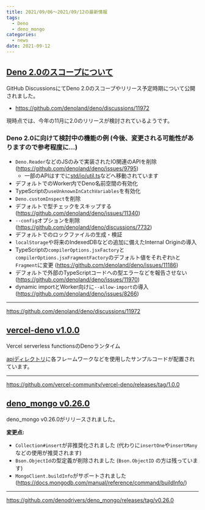 ```yaml
---
title: 2021/09/06〜2021/09/12の最新情報
tags:
  - Deno
  - deno_mongo
categories:
  - news
date: 2021-09-12
---
```


## [Deno 2.0のスコープについて](https://github.com/denoland/deno/discussions/11972)

GitHub DiscussionsにてDeno 2.0のスコープやリリース予定時期について公開されました。

- https://github.com/denoland/deno/discussions/11972

現時点では、今年の11月に2.0のリリースが検討されているようです。

### Deno 2.0に向けて検討中の機能の例 (今後、変更される可能性がありますので参考程度に...)

- `Deno.Reader`などのJSのみで実装されたIO関連のAPIを削除(https://github.com/denoland/deno/issues/9795)
  - 一部のAPIはすでに[std/io/util.ts](https://deno.land/std@0.106.0/io/util.ts)などへ移動されています
- デフォルトでのWorker内でDeno名前空間の有効化
- TypeScriptの`useUnknownInCatchVariables`を有効化
- `Deno.customInspect`を削除
- デフォルトで型チェックをスキップする(https://github.com/denoland/deno/issues/11340)
- `--config`オプションを削除 (https://github.com/denoland/deno/discussions/7732)
- デフォルトでのロックファイルの生成・検証
- `localStorage`や将来のIndexedDBなどの追加に備えたInternal Originの導入
- TypeScriptの`compilerOptions.jsxFactory`と`compilerOptions.jsxFragmentFactory`のデフォルト値をそれぞれ`h`と `Fragment`に変更 (https://github.com/denoland/deno/issues/11186)
- デフォルトで外部のTypeScriptコードへの型エラーなどを報告させない (https://github.com/denoland/deno/issues/11970)
- dynamic importとWorker向けに`--allow-import`の導入 (https://github.com/denoland/deno/issues/8266)

---

https://github.com/denoland/deno/discussions/11972

## [vercel-deno v1.0.0](https://github.com/vercel-community/vercel-deno/releases/tag/1.0.0)

Vercel serverless functionsのDenoランタイム

[apiディレクトリ](https://github.com/vercel-community/deno/tree/1.0.0/api)に各フレームワークなどを使用したサンプルコードが配置されています。

---

https://github.com/vercel-community/vercel-deno/releases/tag/1.0.0

## [deno_mongo v0.26.0](https://github.com/denodrivers/deno_mongo/releases/tag/v0.26.0)

deno_mongo v0.26.0がリリースされました。

**変更点:**

- `Collection#insert`が非推奨化されました (代わりに`insertOne`や`insertMany`などの使用が推奨されます)
- `Bson.ObjectId`の型定義が削除されました (`Bson.ObjectID` の方は残っています)
- `MongoClient.buildInfo`がサポートされました (https://docs.mongodb.com/manual/reference/command/buildInfo/)

---

https://github.com/denodrivers/deno_mongo/releases/tag/v0.26.0
